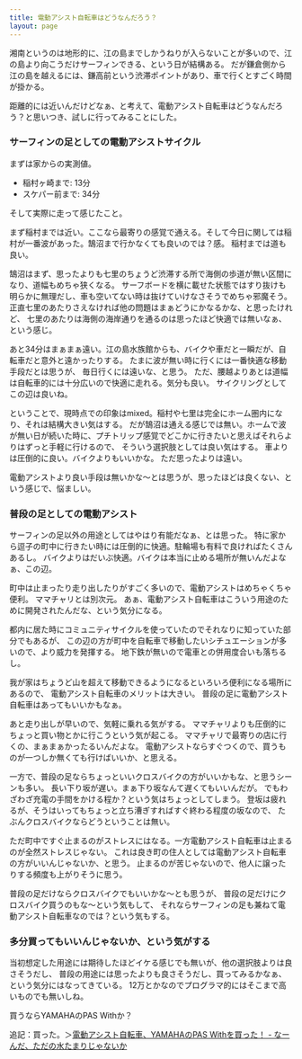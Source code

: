 ```yaml
---
title: 電動アシスト自転車はどうなんだろう？
layout: page
---
```

湘南というのは地形的に、江の島までしかうねりが入らないことが多いので、江の島より向こうだけサーフィンできる、という日が結構ある。
だが鎌倉側から江の島を越えるには、鎌高前という渋滞ポイントがあり、車で行くとすごく時間が掛かる。

距離的には近いんだけどなぁ、と考えて、電動アシスト自転車はどうなんだろう？と思いつき、試しに行ってみることにした。

### サーフィンの足としての電動アシストサイクル

まずは家からの実測値。

- 稲村ヶ崎まで: 13分
- スケパー前まで: 34分

そして実際に走って感じたこと。

まず稲村までは近い。ここなら最寄りの感覚で通える。そして今日に関しては稲村が一番波があった。鵠沼まで行かなくても良いのでは？感。
稲村までは道も良い。

鵠沼はまず、思ったよりも七里のちょうど渋滞する所で海側の歩道が無い区間になり、道幅もめちゃ狭くなる。
サーフボードを横に載せた状態ではすり抜けも明らかに無理だし、車も空いてない時は抜けていけなさそうでめちゃ邪魔そう。
正直七里のあたりさえなければ他の問題はまぁどうにかなるかな、と思ったけれど、
七里のあたりは海側の海岸通りを通るのは思ったほど快適では無いなぁ、という感じ。

あと34分はまぁまぁ遠い。江の島水族館からも、バイクや車だと一瞬だが、自転車だと意外と遠かったりする。
たまに波が無い時に行くには一番快適な移動手段だとは思うが、
毎日行くには遠いな、と思う。
ただ、腰越よりあとは道幅は自転車的には十分広いので快適に走れる。気分も良い。
サイクリングとしてこの辺は良いね。

ということで、現時点での印象はmixed。稲村や七里は完全にホーム圏内になり、それは結構大きい気はする。
だが鵠沼は通える感じでは無い。ホームで波が無い日が続いた時に、プチトリップ感覚でどこかに行きたいと思えばそれらよりはずっと手軽に行けるので、
そういう選択肢としては良い気はする。
車よりは圧倒的に良い。バイクよりもいいかな。
ただ思ったよりは遠い。

電動アシストより良い手段は無いかな〜とは思うが、思ったほどは良くない、という感じで、悩ましい。

### 普段の足としての電動アシスト

サーフィンの足以外の用途としてはやはり有能だなぁ、とは思った。
特に家から逗子の町中に行きたい時には圧倒的に快適。駐輪場も有料で良ければたくさんあるし。
バイクよりはだいぶ快適。バイクは本当に止める場所が無いんだよなぁ、この辺。

町中は止まったり走り出したりがすごく多いので、電動アシストはめちゃくちゃ便利。
ママチャリとは別次元。
あぁ、電動アシスト自転車はこういう用途のために開発されたんだな、という気分になる。

都内に居た時にコミュニティサイクルを使っていたのでそれなりに知っていた部分でもあるが、
この辺の方が町中を自転車で移動したいシチュエーションが多いので、より威力を発揮する。
地下鉄が無いので電車との併用度合いも落ちるし。

我が家はちょうど山を超えて移動できるようになるといろいろ便利になる場所にあるので、
電動アシスト自転車のメリットは大きい。
普段の足に電動アシスト自転車はあってもいいかもなぁ。

あと走り出しが早いので、気軽に乗れる気がする。
ママチャリよりも圧倒的にちょっと買い物とかに行こうという気が起こる。
ママチャリで最寄りの店に行くの、まぁまぁかったるいんだよな。
電動アシストならすぐつくので、買うものが一つしか無くても行けばいいか、と思える。

一方で、普段の足ならちょっといいクロスバイクの方がいいかもな、と思うシーンも多い。
長い下り坂が遅い。まぁ下り坂なんて遅くてもいいんだが。
でもわざわざ充電の手間をかける程か？という気はちょっとしてしまう。
登坂は疲れるが、そうはいってもちょっと立ち漕ぎすればすぐ終わる程度の坂なので、
たぶんクロスバイクならどうということは無い。

ただ町中ですぐ止まるのがストレスにはなる。一方電動アシスト自転車は止まるのが全然ストレスじゃない。
これは良き町の住人としては電動アシスト自転車の方がいいんじゃないか、と思う。
止まるのが苦じゃないので、他人に譲ったりする頻度も上がりそうに思う。

普段の足だけならクロスバイクでもいいかな〜とも思うが、
普段の足だけにクロスバイク買うのもな〜という気もして、
それならサーフィンの足も兼ねて電動アシスト自転車なのでは？という気もする。

### 多分買ってもいいんじゃないか、という気がする

当初想定した用途には期待したほどイケる感じでも無いが、他の選択肢よりは良さそうだし、
普段の用途には思ったよりも良さそうだし、買ってみるかなぁ、という気分にはなってきている。
12万とかなのでプログラマ的にはそこまで高いものでも無いしね。

買うならYAMAHAのPAS Withか？

追記：買った。＞[電動アシスト自転車、YAMAHAのPAS Withを買った！ - なーんだ、ただの水たまりじゃないか](https://karino2.github.io/2025/05/17/bought_e_assist_cycle.html)